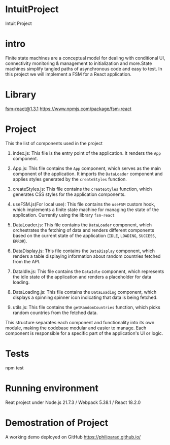 # IntuitProject
Intuit Project

intro
=====
Finite state machines are a conceptual model for dealing with conditional UI, connectivity monitoring & 
management to initialization and more.State machines simplify tangled paths of asynchronous code and easy to test.
In this project we will implement a FSM for a React application.

Library
=======
fsm-react@1.3.1
https://www.npmjs.com/package/fsm-react

Project
=======
This the list of components used in the project
1. index.js: This file is the entry point of the application. It renders the `App` component.

2. App.js: This file contains the `App` component, which serves as the main component of the application. 
   It imports the `DataLoader` component and applies styles generated by the `createStyles` function.

3. createStyles.js: This file contains the `createStyles` function, which generates CSS styles for the application components.

4. useFSM.js(For local use): This file contains the `useFSM` custom hook, which implements a finite state machine for managing the state of the application.
   Currently using the library `fsm-react`
   
6. DataLoader.js: This file contains the `DataLoader` component, which orchestrates the fetching of data and renders different components based 
   on the current state of the application (`IDLE`, `LOADING`, `SUCCESS`, `ERROR`).

7. DataDisplay.js: This file contains the `DataDisplay` component, which renders a table displaying information about random countries fetched from the API.

8. DataIdle.js: This file contains the `DataIdle` component, which represents the idle state of the application and renders a placeholder for data loading.

9. DataLoading.js: This file contains the `DataLoading` component, which displays a spinning spinner icon indicating that data is being fetched.

10. utils.js: This file contains the `getRandomCountries` function, which picks random countries from the fetched data.

This structure separates each component and functionality into its own module, making the codebase modular and easier to manage. 
Each component is responsible for a specific part of the application's UI or logic.

Tests
=====
npm test

Running environment
===================
Reat project under Node.js 21.7.3 / Webpack 5.38.1 / React 18.2.0

Demostration of Project
=======================
A working demo deployed on GitHub https://philiparad.github.io/


